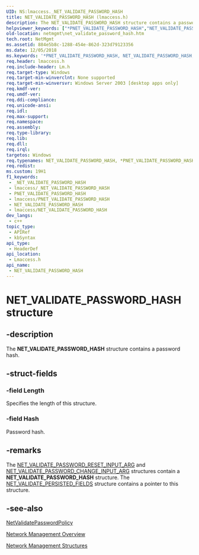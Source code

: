 ```yaml
---
UID: NS:lmaccess._NET_VALIDATE_PASSWORD_HASH
title: NET_VALIDATE_PASSWORD_HASH (lmaccess.h)
description: The NET_VALIDATE_PASSWORD_HASH structure contains a password hash.
helpviewer_keywords: ["*PNET_VALIDATE_PASSWORD_HASH","NET_VALIDATE_PASSWORD_HASH","NET_VALIDATE_PASSWORD_HASH structure [Network Management]","PNET_VALIDATE_PASSWORD_HASH","PNET_VALIDATE_PASSWORD_HASH structure pointer [Network Management]","lmaccess/NET_VALIDATE_PASSWORD_HASH","lmaccess/PNET_VALIDATE_PASSWORD_HASH","netmgmt.net_validate_password_hash"]
old-location: netmgmt\net_validate_password_hash.htm
tech.root: NetMgmt
ms.assetid: 884e5b8c-1288-454e-862d-323d79123356
ms.date: 12/05/2018
ms.keywords: '*PNET_VALIDATE_PASSWORD_HASH, NET_VALIDATE_PASSWORD_HASH, NET_VALIDATE_PASSWORD_HASH structure [Network Management], PNET_VALIDATE_PASSWORD_HASH, PNET_VALIDATE_PASSWORD_HASH structure pointer [Network Management], lmaccess/NET_VALIDATE_PASSWORD_HASH, lmaccess/PNET_VALIDATE_PASSWORD_HASH, netmgmt.net_validate_password_hash'
req.header: lmaccess.h
req.include-header: Lm.h
req.target-type: Windows
req.target-min-winverclnt: None supported
req.target-min-winversvr: Windows Server 2003 [desktop apps only]
req.kmdf-ver: 
req.umdf-ver: 
req.ddi-compliance: 
req.unicode-ansi: 
req.idl: 
req.max-support: 
req.namespace: 
req.assembly: 
req.type-library: 
req.lib: 
req.dll: 
req.irql: 
targetos: Windows
req.typenames: NET_VALIDATE_PASSWORD_HASH, *PNET_VALIDATE_PASSWORD_HASH
req.redist: 
ms.custom: 19H1
f1_keywords:
 - _NET_VALIDATE_PASSWORD_HASH
 - lmaccess/_NET_VALIDATE_PASSWORD_HASH
 - PNET_VALIDATE_PASSWORD_HASH
 - lmaccess/PNET_VALIDATE_PASSWORD_HASH
 - NET_VALIDATE_PASSWORD_HASH
 - lmaccess/NET_VALIDATE_PASSWORD_HASH
dev_langs:
 - c++
topic_type:
 - APIRef
 - kbSyntax
api_type:
 - HeaderDef
api_location:
 - Lmaccess.h
api_name:
 - NET_VALIDATE_PASSWORD_HASH
---
```


# NET_VALIDATE_PASSWORD_HASH structure


## -description

The <b>NET_VALIDATE_PASSWORD_HASH</b> structure contains a password hash.

## -struct-fields

### -field Length

Specifies the length of this structure.

### -field Hash

Password hash.

## -remarks

The <a href="/windows/win32/api/lmaccess/ns-lmaccess-net_validate_password_change_input_arg">NET_VALIDATE_PASSWORD_RESET_INPUT_ARG</a> and <a href="https://docs.microsoft.com/windows/desktop/api/lmaccess/ns-lmaccess-net_validate_password_change_input_arg">NET_VALIDATE_PASSWORD_CHANGE_INPUT_ARG</a> structures contain a <b>NET_VALIDATE_PASSWORD_HASH</b> structure. The <a href="https://docs.microsoft.com/windows/desktop/api/lmaccess/ns-lmaccess-net_validate_persisted_fields">NET_VALIDATE_PERSISTED_FIELDS</a> structure contains a pointer to this structure.

## -see-also

<a href="https://docs.microsoft.com/windows/desktop/api/lmaccess/nf-lmaccess-netvalidatepasswordpolicy">NetValidatePasswordPolicy</a>



<a href="https://docs.microsoft.com/windows/desktop/NetMgmt/network-management">Network Management Overview</a>



<a href="https://docs.microsoft.com/windows/desktop/NetMgmt/network-management-structures">Network Management Structures</a>

